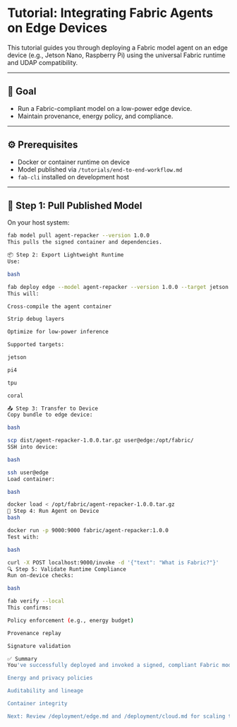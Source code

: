 # Tutorial: Integrating Fabric Agents on Edge Devices

This tutorial guides you through deploying a Fabric model agent on an edge device (e.g., Jetson Nano, Raspberry Pi) using the universal Fabric runtime and UDAP compatibility.

---

## 🎯 Goal

- Run a Fabric-compliant model on a low-power edge device.
- Maintain provenance, energy policy, and compliance.

---

## ⚙️ Prerequisites

- Docker or container runtime on device
- Model published via `/tutorials/end-to-end-workflow.md`
- `fab-cli` installed on development host

---

## 🧰 Step 1: Pull Published Model

On your host system:

```bash
fab model pull agent-repacker --version 1.0.0
This pulls the signed container and dependencies.

📦 Step 2: Export Lightweight Runtime
Use:

bash

fab deploy edge --model agent-repacker --version 1.0.0 --target jetson
This will:

Cross-compile the agent container

Strip debug layers

Optimize for low-power inference

Supported targets:

jetson

pi4

tpu

coral

📤 Step 3: Transfer to Device
Copy bundle to edge device:

bash

scp dist/agent-repacker-1.0.0.tar.gz user@edge:/opt/fabric/
SSH into device:

bash

ssh user@edge
Load container:

bash

docker load < /opt/fabric/agent-repacker-1.0.0.tar.gz
🚀 Step 4: Run Agent on Device
bash

docker run -p 9000:9000 fabric/agent-repacker:1.0.0
Test with:

bash

curl -X POST localhost:9000/invoke -d '{"text": "What is Fabric?"}'
🔍 Step 5: Validate Runtime Compliance
Run on-device checks:

bash

fab verify --local
This confirms:

Policy enforcement (e.g., energy budget)

Provenance replay

Signature validation

✅ Summary
You've successfully deployed and invoked a signed, compliant Fabric model on an edge device. You preserved:

Energy and privacy policies

Auditability and lineage

Container integrity

Next: Review /deployment/edge.md and /deployment/cloud.md for scaling to hybrid environments.
